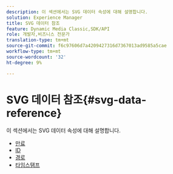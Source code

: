 ```yaml
---
description: 이 섹션에서는 SVG 데이터 속성에 대해 설명합니다.
solution: Experience Manager
title: SVG 데이터 참조
feature: Dynamic Media Classic,SDK/API
role: 개발자,비즈니스 전문가
translation-type: tm+mt
source-git-commit: f6c97606d7a4209427316d7367013ad9585a5cae
workflow-type: tm+mt
source-wordcount: '32'
ht-degree: 9%

---
```



# SVG 데이터 참조{#svg-data-reference}

이 섹션에서는 SVG 데이터 속성에 대해 설명합니다.

* [만료](r-expiration-svg.md)
* [ID](r-id-svg.md)
* [경로](r-path-svg.md)
* [타임스탬프](r-timestamp-svg.md)

